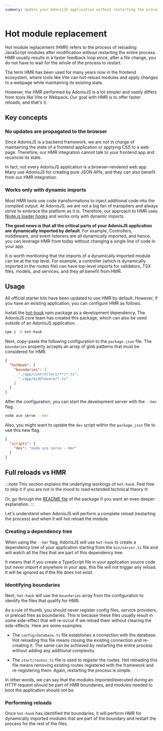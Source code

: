 ```yaml
---
summary: Update your AdonisJS application without restarting the process using hot module replacement (HMR).
---
```


# Hot module replacement

Hot module replacement (HMR) refers to the process of reloading JavaScript modules after modification without restarting the entire process. HMR usually results in a faster feedback loop since, after a file change, you do not have to wait for the whole of the process to restart.

The term HMR has been used for many years now in the frontend ecosystem, where tools like Vite can hot-reload modules and apply changes to a webpage while maintaining its existing state.

However, the HMR performed by AdonisJS is a lot simpler and vastly differs from tools like Vite or Webpack. Our goal with HMR is to offer faster reloads, and that's it.

## Key concepts

### No updates are propagated to the browser

Since AdonisJS is a backend framework, we are not in charge of maintaining the state of a frontend application or applying CSS to a web page. Therefore, our HMR integration cannot talk to your frontend app and reconcile its state.

In fact, not every AdonisJS application is a browser-rendered web app. Many use AdonisJS for creating pure JSON APIs, and they can also benefit from our HMR integration.

### Works only with dynamic imports
Most HMR tools use code transformations to inject additional code into the compiled output. At AdonisJS, we are not a big fan of transpilers and always strive to embrace the platform as it is. Therefore, our approach to HMR uses [Node.js loader hooks](https://nodejs.org/api/module.html#customization-hooks) and works only with dynamic imports.

**The good news is that all the critical parts of your AdonisJS application are dynamically imported by default**. For example, Controllers, middleware, and event listeners are all dynamically imported, and hence, you can leverage HMR from today without changing a single line of code in your app.

It is worth mentioning that the imports of a dynamically imported module can be at the top level. For example, a controller (which is dynamically imported in the routes file) can have top-level imports for validators, TSX files, models, and services, and they all benefit from HMR.

## Usage
All official starter kits have been updated to use HMR by default. However, if you have an existing application, you can configure HMR as follows.

Install the [hot-hook](https://github.com/Julien-R44/hot-hook) npm package as a development dependency. The AdonisJS core team has created this package, which can also be used outside of an AdonisJS application.

```sh
npm i -D hot-hook
```

Next, copy-paste the following configuration to the `package.json` file. The `boundaries` property accepts an array of glob patterns that must be considered for HMR.

```json
{
  "hotHook": {
    "boundaries": [
      "./app/controllers/**/*.ts",
      "./app/middleware/*.ts"
    ]
  }
}
```

After the configuration, you can start the development server with the `--hmr` flag.

```sh
node ace serve --hmr
```

Also, you might want to update the `dev` script within the `package.json` file to use this new flag.

```json
{
  "scripts": {
    "dev": "node ace serve --hmr"
  }
}
```

## Full reloads vs HMR

:::note
This section explains the underlying workings of `hot-hook`. Feel free to skip it if you are not in the mood to read extended technical theory 🤓

Or, go through the [README file](https://github.com/Julien-R44/hot-hook) of the package if you want an even deeper explanation.
:::

Let's understand when AdonisJS will perform a complete reload (restarting the process) and when it will hot reload the module.

### Creating a dependency tree
When using the `--hmr` flag, AdonisJS will use `hot-hook` to create a dependency tree of your application starting from the `bin/server.ts` file and will watch all the files that are part of this dependency tree.

It means that if you create a TypeScript file in your application source code but never import it anywhere in your app, this file will not trigger any reload. It will be ignored as if the file does not exist.

### Identifying boundaries
Next, `hot-hook` will use the `boundaries` array from the configuration to identify the files that qualify for HMR. 

As a rule of thumb, you should never register config files, service providers, or preload files as boundaries. This is because these files usually result in some side-effect that will re-occur if we reload them without clearing the side-effects. Here are some examples:

- The `config/database.ts` file establishes a connection with the database. Hot reloading this file means closing the existing connection and re-creating it. The same can be achieved by restarting the entire process without adding any additional complexity.

- The `start/routes.ts` file is used to register the routes. Hot reloading this file means removing existing routes registered with the framework and re-registering them. Again, restarting the process is simple.

In other words, we can say that the modules imported/executed during an HTTP request should be part of HMR boundaries, and modules needed to boot the application should not be.

### Performing reloads
Once `hot-hook` has identified the boundaries, it will perform HMR for dynamically imported modules that are part of the boundary and restart the process for the rest of the files.

